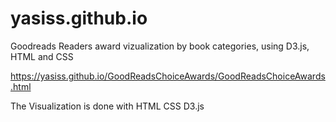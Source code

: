 # yasiss.github.io

Goodreads Readers award vizualization by book categories, using D3.js, HTML and CSS

https://yasiss.github.io/GoodReadsChoiceAwards/GoodReadsChoiceAwards.html


The Visualization is done with
HTML
CSS
D3.js
